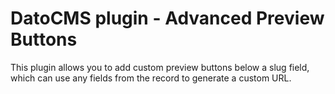 # DatoCMS plugin - Advanced Preview Buttons

This plugin allows you to add custom preview buttons below a slug field, which can use any fields from the record to generate a custom URL.
